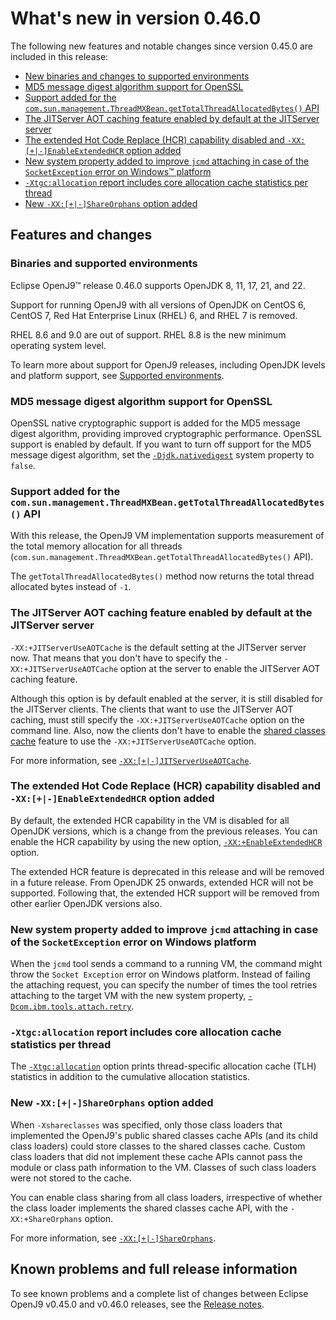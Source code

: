 <!--
* Copyright (c) 2017, 2024 IBM Corp. and others
*
* This program and the accompanying materials are made
* available under the terms of the Eclipse Public License 2.0
* which accompanies this distribution and is available at
* https://www.eclipse.org/legal/epl-2.0/ or the Apache
* License, Version 2.0 which accompanies this distribution and
* is available at https://www.apache.org/licenses/LICENSE-2.0.
*
* This Source Code may also be made available under the
* following Secondary Licenses when the conditions for such
* availability set forth in the Eclipse Public License, v. 2.0
* are satisfied: GNU General Public License, version 2 with
* the GNU Classpath Exception [1] and GNU General Public
* License, version 2 with the OpenJDK Assembly Exception [2].
*
* [1] https://www.gnu.org/software/classpath/license.html
* [2] https://openjdk.org/legal/assembly-exception.html
*
* SPDX-License-Identifier: EPL-2.0 OR Apache-2.0 OR GPL-2.0-only WITH Classpath-exception-2.0 OR GPL-2.0-only WITH OpenJDK-assembly-exception-1.0
-->

# What's new in version 0.46.0

The following new features and notable changes since version 0.45.0 are included in this release:

- [New binaries and changes to supported environments](#binaries-and-supported-environments)
- [MD5 message digest algorithm support for OpenSSL](#md5-message-digest-algorithm-support-for-openssl)
- [Support added for the `com.sun.management.ThreadMXBean.getTotalThreadAllocatedBytes()` API](#support-added-for-the-comsunmanagementthreadmxbeangettotalthreadallocatedbytes-api)
- [The JITServer AOT caching feature enabled by default at the JITServer server](#the-jitserver-aot-caching-feature-enabled-by-default-at-the-jitserver-server)
- [The extended Hot Code Replace (HCR) capability disabled and `-XX:[+|-]EnableExtendedHCR` option added](#the-extended-hot-code-replace-hcr-capability-disabled-and-xx-enableextendedhcr-option-added)
- [New system property added to improve `jcmd` attaching in case of the `SocketException` error on Windows&trade; platform](#new-system-property-added-to-improve-jcmd-attaching-in-case-of-the-socketexception-error-on-windows-platform)
- [`-Xtgc:allocation` report includes core allocation cache statistics per thread](#-xtgcallocation-report-includes-core-allocation-cache-statistics-per-thread)
- [New `-XX:[+|-]ShareOrphans` option added](#new-xx-shareorphans-option-added)

## Features and changes

### Binaries and supported environments

Eclipse OpenJ9&trade; release 0.46.0 supports OpenJDK 8, 11, 17, 21, and 22.

Support for running OpenJ9 with all versions of OpenJDK on CentOS 6, CentOS 7, Red Hat Enterprise Linux (RHEL) 6, and RHEL 7 is removed.

RHEL 8.6 and 9.0 are out of support. RHEL 8.8 is the new minimum operating system level.

To learn more about support for OpenJ9 releases, including OpenJDK levels and platform support, see [Supported environments](openj9_support.md).

### MD5 message digest algorithm support for OpenSSL

OpenSSL native cryptographic support is added for the MD5 message digest algorithm, providing improved cryptographic performance. OpenSSL support is enabled by default. If you want to turn off support for the MD5 message digest algorithm, set the [`-Djdk.nativedigest`](djdknativedigest.md) system property to `false`.

### Support added for the `com.sun.management.ThreadMXBean.getTotalThreadAllocatedBytes()` API

With this release, the OpenJ9 VM implementation supports measurement of the total memory allocation for all threads (`com.sun.management.ThreadMXBean.getTotalThreadAllocatedBytes()` API).

The `getTotalThreadAllocatedBytes()` method now returns the total thread allocated bytes instead of `-1`.

### The JITServer AOT caching feature enabled by default at the JITServer server

`-XX:+JITServerUseAOTCache` is the default setting at the JITServer server now. That means that you don't have to specify the `-XX:+JITServerUseAOTCache` option at the server to enable the JITServer AOT caching feature.

Although this option is by default enabled at the server, it is still disabled for the JITServer clients. The clients that want to use the JITServer AOT caching, must still specify the `-XX:+JITServerUseAOTCache` option on the command line. Also, now the clients don't have to enable the [shared classes cache](https://www.eclipse.org/openj9/docs/shrc/) feature to use the `-XX:+JITServerUseAOTCache` option.

For more information, see [ `-XX:[+|-]JITServerUseAOTCache`](xxjitserveruseaotcache.md).

### The extended Hot Code Replace (HCR) capability disabled and `-XX:[+|-]EnableExtendedHCR` option added

By default, the extended HCR capability in the VM is disabled for all OpenJDK versions, which is a change from the previous releases. You can enable the HCR capability by using the new option, [`-XX:+EnableExtendedHCR`](xxenableextendedhcr.md) option.

The extended HCR feature is deprecated in this release and will be removed in a future release. From OpenJDK 25 onwards, extended HCR will not be supported. Following that, the extended HCR support will be removed from other earlier OpenJDK versions also.

### New system property added to improve `jcmd` attaching in case of the `SocketException` error on Windows platform

When the `jcmd` tool sends a command to a running VM, the command might throw the `Socket Exception` error on Windows platform. Instead of failing the attaching request, you can specify the number of times the tool retries attaching to the target VM with the new system property, [`-Dcom.ibm.tools.attach.retry`](dcomibmtoolsattachretry.md).

### `-Xtgc:allocation` report includes core allocation cache statistics per thread

The [`-Xtgc:allocation`](xtgc.md#allocation) option prints thread-specific allocation cache (TLH) statistics in addition to the cumulative allocation statistics.

### New `-XX:[+|-]ShareOrphans` option added

When `-Xshareclasses` was specified, only those class loaders that implemented the OpenJ9's public shared classes cache APIs (and its child class loaders) could store classes to the shared classes cache. Custom class loaders that did not implement these cache APIs cannot pass the module or class path information to the VM. Classes of such class loaders were not stored to the cache.

You can enable class sharing from all class loaders, irrespective of whether the class loader implements the shared classes cache API, with the `-XX:+ShareOrphans` option.

For more information, see [`-XX:[+|-]ShareOrphans`](xxshareorphans.md).

## Known problems and full release information

To see known problems and a complete list of changes between Eclipse OpenJ9 v0.45.0 and v0.46.0 releases, see the [Release notes](https://github.com/eclipse-openj9/openj9/blob/master/doc/release-notes/0.46/0.46.md).

<!-- ==== END OF TOPIC ==== version0.46.md ==== -->
